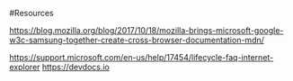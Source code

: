 #Resources

https://blog.mozilla.org/blog/2017/10/18/mozilla-brings-microsoft-google-w3c-samsung-together-create-cross-browser-documentation-mdn/

https://support.microsoft.com/en-us/help/17454/lifecycle-faq-internet-explorer
https://devdocs.io